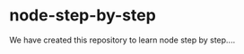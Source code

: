 node-step-by-step
=================

We have created this repository to learn node step by step....
